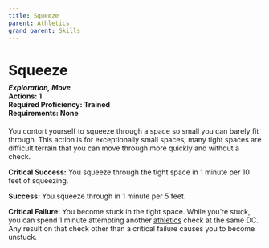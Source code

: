 ```yaml
---
title: Squeeze
parent: Athletics
grand_parent: Skills
---
```


# Squeeze

<div style="margin-top:-10px;"></div>

#### *Exploration, Move*<br>**Actions:** 1<br>**Required Proficiency:** Trained<br>**Requirements:** None
You contort yourself to squeeze through a space so small you can barely fit through. This action is for exceptionally small spaces; many tight spaces are difficult terrain that you can move through more quickly and without a check.

**Critical Success:** You squeeze through the tight space in 1 minute per 10 feet of squeezing.

**Success:** You squeeze through in 1 minute per 5 feet.

**Critical Failure:** You become stuck in the tight space. While you’re stuck, you can spend 1 minute attempting another [athletics](https://stormchaserroleplaying.com/stormchaserRPG/Skills/Athletics/) check at the same DC. Any result on that check other than a critical failure causes you to become unstuck. 

